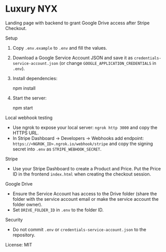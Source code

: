 # Luxury NYX

Landing page with backend to grant Google Drive access after Stripe Checkout.

Setup

1. Copy `.env.example` to `.env` and fill the values.
2. Download a Google Service Account JSON and save it as `credentials-service-account.json` (or change `GOOGLE_APPLICATION_CREDENTIALS` in `.env`).
3. Install dependencies:

   npm install

4. Start the server:

   npm start

Local webhook testing

- Use ngrok to expose your local server: `ngrok http 3000` and copy the HTTPS URL.
- In Stripe Dashboard -> Developers -> Webhooks add endpoint: `https://<NGROK_ID>.ngrok.io/webhook/stripe` and copy the signing secret into `.env` as `STRIPE_WEBHOOK_SECRET`.

Stripe

- Use your Stripe Dashboard to create a Product and Price. Put the Price ID in the frontend `index.html` when creating the checkout session.

Google Drive

- Ensure the Service Account has access to the Drive folder (share the folder with the service account email or make the service account the folder owner).
- Set `DRIVE_FOLDER_ID` in `.env` to the folder ID.

Security

- Do not commit `.env` or `credentials-service-account.json` to the repository.

License: MIT
